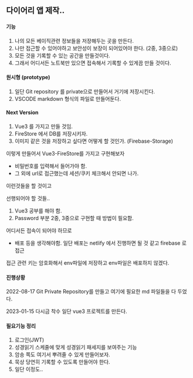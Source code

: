 ## 다이어리 앱 제작..

#### 기능

1. 나의 모든 베이직관련 정보들을 저장해두는 곳을 만든다.
2. 나만 접근할 수 있어야하고 보안성이 보장이 되어있어야 한다.
(2중, 3중으로)
3. 모든 것을 기록할 수 있는 공간을 만들것이다.
4. 그래서 어디서든 노트북만 있으면 접속해서 기록할 수 있게끔 만들 것이다.


#### 원시형 (prototype)

1. 일단 Git repository 를 private으로 만들어서 거기에 저장시킨다.
2. VSCODE markdown 형식의 파일로 만들어둔다.

#### Next Version

1. Vue3 를 가지고 만들 것임.
2. FireStore 에서 DB를 저장시키자.
3. 이미지 같은 것을 저장하고 싶다면 어떻게 할 것인가.
(Firebase-Storage)

이렇게 만들어서 Vue3-FireStore를 가지고 구현해보자

- 비밀번호를 입력해서 들어가야 함.
- 그 외에 url로 접근했는데 세션/쿠키 체크해서 안되면 나가.

이런것들을 할 것이고

선행되어야 할 것들..

1. Vue3 공부를 해야 함.
2. Password 부분 2중, 3중으로 구현할 때 방법이 필요함.

어디서든 접속이 되어야 하므로
- 배포
등을 생각해야함.
일단 배포는 netlify 에서 진행하면 될 것 같고
firebase 로 접근

접근 관련 키는 암호화해서 env파일에 저장하고
env파일은 배포하지 않겠다.


#### 진행상황

2022-08-17 Git Private Repository를 만들고 여기에 필요한 md 파일들을 다 두었다.

2023-01-15 다시금 착수 일단 vue3 프로젝트를 만든다.

#### 필요기능 정리

1. 로그인(JWT)
2. 성경읽기 스케줄에 맞게 성경읽기 패세지를 보여주는 기능
3. 암송 쪽도 여기서 뿌려줄 수 있게 만들어보자.
4. 묵상 당연히 기록할 수 있도록 만들어야 한다.
5. 일단 이정도..

